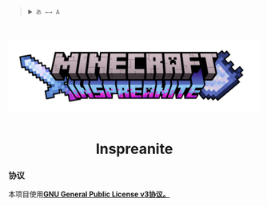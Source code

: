 <blockquote>
  <details>
    <summary>
      <code>あ ←→ A</code>
    </summary>
    <!--Head-->
    &emsp;&ensp;<sub><b>Inspreanite</b> 支持以下语言。<a href="/docs/add_a_localization.md"><code>↗ 添加一种语言</code></a></sub>
    <br />
    <!--Body-->
    <br />
    &emsp;&ensp;<a href="https://github.com/HO-Artisan/Inspreanite">English</a>
    <br />
    &emsp;&ensp;简体中文
    <br />
    &emsp;&ensp;<a href="/docs/readme/zh_traditional.md">繁體中文</a>
  </details>
</blockquote>

<div align="center">
  <br>
  </br>
  <img src="/assets/banner.png?raw=true" width = 575 alt="Inspreanite" />
  <br>
  </br>
</div>

<h1 align="center">
  Inspreanite
</h1>

### 协议

本项目使用[**GNU General Public License v3协议。**](LICENSE)
